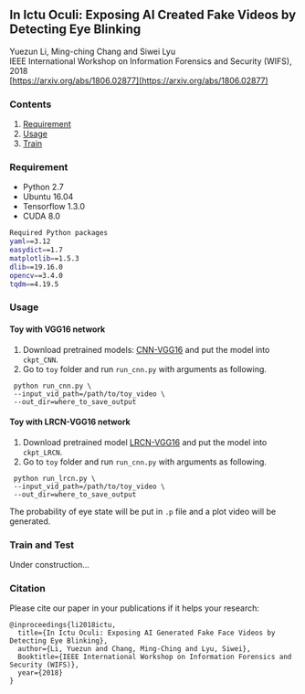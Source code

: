 ## In Ictu Oculi: Exposing AI Created Fake Videos by Detecting Eye Blinking
Yuezun Li, Ming-ching Chang and Siwei Lyu \
IEEE International Workshop on Information Forensics and Security (WIFS), 2018 \
[https://arxiv.org/abs/1806.02877](https://arxiv.org/abs/1806.02877)


### Contents
1. [Requirement](#Requirement)
2. [Usage](#Usage)
3. [Train](#Train)


### Requirement
- Python 2.7
- Ubuntu 16.04
- Tensorflow 1.3.0
- CUDA 8.0
```bash
Required Python packages 
yaml==3.12
easydict==1.7
matplotlib==1.5.3
dlib==19.16.0
opencv==3.4.0
tqdm==4.19.5
```

### Usage
#### Toy with VGG16 network
1. Download pretrained models: [CNN-VGG16](https://drive.google.com/drive/folders/1gACZmcVuHL48DDCWUawxDTkSqLcLjM_j?usp=sharing)
and put the model into `ckpt_CNN`.
2. Go to `toy` folder and run `run_cnn.py` with arguments as following. 
 ```
  python run_cnn.py \
  --input_vid_path=/path/to/toy_video \
  --out_dir=where_to_save_output
  ```

#### Toy with LRCN-VGG16 network
1. Download pretrained model [LRCN-VGG16](https://drive.google.com/drive/folders/1gACZmcVuHL48DDCWUawxDTkSqLcLjM_j?usp=sharing) and put the model into `ckpt_LRCN`.
2. Go to `toy` folder and run `run_cnn.py` with arguments as following. 
 ```Shell
  python run_lrcn.py \
  --input_vid_path=/path/to/toy_video \
  --out_dir=where_to_save_output
  ```
The probability of eye state will be put in `.p` file and a plot video will be generated.

### Train and Test
Under construction...
### Citation

Please cite our paper in your publications if it helps your research:

    @inproceedings{li2018ictu,
      title={In Ictu Oculi: Exposing AI Generated Fake Face Videos by Detecting Eye Blinking},
      author={Li, Yuezun and Chang, Ming-Ching and Lyu, Siwei},
      Booktitle={IEEE International Workshop on Information Forensics and Security (WIFS)},
      year={2018}
    }
